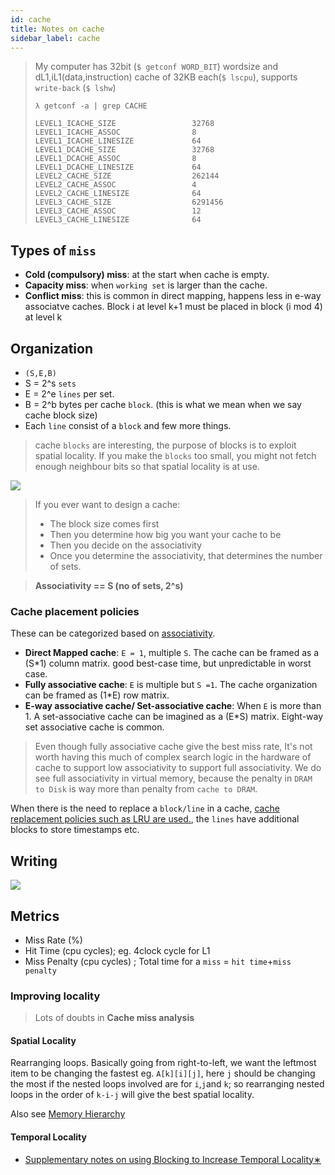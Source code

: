 ```yaml
---
id: cache
title: Notes on cache
sidebar_label: cache
---
```


> My computer has 32bit (`$ getconf WORD_BIT`) wordsize and dL1,iL1(data,instruction) cache of 32KB each(`$ lscpu`), supports `write-back` (`$ lshw`)
>
> ```
> λ getconf -a | grep CACHE
>
> LEVEL1_ICACHE_SIZE                 32768
> LEVEL1_ICACHE_ASSOC                8
> LEVEL1_ICACHE_LINESIZE             64
> LEVEL1_DCACHE_SIZE                 32768
> LEVEL1_DCACHE_ASSOC                8
> LEVEL1_DCACHE_LINESIZE             64
> LEVEL2_CACHE_SIZE                  262144
> LEVEL2_CACHE_ASSOC                 4
> LEVEL2_CACHE_LINESIZE              64
> LEVEL3_CACHE_SIZE                  6291456
> LEVEL3_CACHE_ASSOC                 12
> LEVEL3_CACHE_LINESIZE              64
> ```

## Types of `miss`

- **Cold (compulsory) miss**: at the start when cache is empty.
- **Capacity miss**: when `working set` is larger than the cache.
- **Conflict miss**: this is common in direct mapping, happens less in e-way associatve caches. Block i at level k+1 must be placed in block (i mod 4) at level k

## Organization

- `(S,E,B)`
- S = 2^s `sets`
- E = 2^e `lines` per set.
- B = 2^b bytes per cache `block`. (this is what we mean when we say cache block size)
- Each `line` consist of a `block` and few more things.

> cache `blocks` are interesting, the purpose of blocks is to exploit spatial locality. If you make the `blocks` too small, you might not fetch enough neighbour bits so that spatial locality is at use.

![](/img//cache.png)

> If you ever want to design a cache:
>
> - The block size comes first
> - Then you determine how big you want your cache to be
> - Then you decide on the associativity
> - Once you determine the associativity, that determines the number of sets.

> **Associativity == S (no of sets, 2^s)**

### Cache placement policies

These can be categorized based on [associativity](https://en.wikipedia.org/wiki/CPU_cache#Associativity).

- **Direct Mapped cache**: `E = 1`, multiple `S`. The cache can be framed as a (S\*1) column matrix. good best-case time, but unpredictable in worst case.
- **Fully associative cache**: `E` is multiple but `S =1`. The cache organization can be framed as (1\*E) row matrix.
- **E-way associative cache/ Set-associative cache**: When `E` is more than 1. A set-associative cache can be imagined as a (E\*S) matrix. Eight-way set associative cache is common.

> Even though fully associative cache give the best miss rate, It's not worth having this much of complex search logic in the hardware of cache to support low associativity to support full associativity. We do see full associativity in virtual memory, because the penalty in `DRAM to Disk` is way more than penalty from `cache to DRAM`.

When there is the need to replace a `block/line` in a cache, [cache replacement policies such as LRU are used.](https://en.wikipedia.org/wiki/Cache_replacement_policies), the `lines` have additional blocks to store timestamps etc.

## Writing

![](/img//cache_write.png)

## Metrics

- Miss Rate (%)
- Hit Time (cpu cycles); eg. 4clock cycle for L1
- Miss Penalty (cpu cycles) ; Total time for a `miss` = `hit time`+`miss penalty`

### Improving locality

> Lots of doubts in **Cache miss analysis**

#### Spatial Locality

Rearranging loops. Basically going from right-to-left, we want the leftmost item to be changing the fastest eg. `A[k][i][j]`, here `j` should be changing the most if the nested loops involved are for `i`,`j`and `k`; so rearranging nested loops in the order of `k-i-j` will give the best spatial locality.

Also see [Memory Hierarchy](/docs/notes/study/memory/mem_hie#locality)

#### Temporal Locality

- [Supplementary notes on using Blocking to Increase Temporal Locality∗](/pdf/waside-blocking.pdf)
